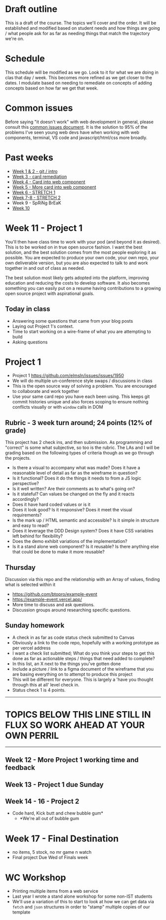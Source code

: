 # Draft outline
This is a draft of the course. The topics we'll cover and the order. It will be established and modified based on student needs and how things are going / what people ask for as far as needing things that match the trajectory we're on.

# Schedule
This schedule will be modified as we go. Look to it for what we are doing in clas that day / week. This becomes more refined as we get closer to the dates. I modulate based on needing to remediate on concepts of adding concepts based on how far we get that week.

# Common issues
Before saying "it doesn't work" with web development in general, please consult this [common issues document](common-issues.md). It is the solution to 95% of the problems I've seen young web devs have when working with web components, terminal, VS code and javascript/html/css more broadly.

# Past weeks
- [Week 1 & 2 - git / intro](sp24/week1-2.md)
- [Week 3 - card remediation](sp24/week3.md)
- [Week 4 - Card into web component](sp24/week4.md)
- [Week 5 - More card into web component](sp24/week5.md)
- [Week 6 - STRETCH 1](sp24/week6.md)
- [Week 7-8 - STRETCH 2](sp24/week7-8.md)
- Week 9 - SpRiNg BrEaK
- [Week 10](sp24/week10.md)

# Week 11 - Project 1
You'll then have class time to work with your pod (and beyond it as desired). This is to be worked on in true open source fashion. I want the best solution, and the best solution comes from the most people exploring it as possible. You are expected to produce your own code, your own repo, your own deliverable version, but you are also expected to talk to and work together in and out of class as needed.

The best solution most likely gets adopted into the platform, improving education and reducing the costs to develop software. It also becomes something you can easily put on a resume having contributions to a growing open source project with aspirational goals.

## Today in class
- Answering some questions that came from your blog posts
- Laying out Project 1's context.
- Time to start working on a wire-frame of what you are attempting to build
- Asking questions

# Project 1

- Project 1 https://github.com/elmsln/issues/issues/1950
- We will do multiple un-conference style swaps / discussions in class
- This is the open source way of solving a problem. You are encouraged to collaborate and work together
- Use your same card repo you have each been using. This keeps git commit histories unique and also forces scoping to ensure nothing conflicts visually or with `window`  calls in DOM

## Rubric - 3 week turn around; 24 points (12% of grade)
This project has 2 check ins, and then submission.
As programming and "correct" is some what subjective, so too is the rubric.
The LAs and I will be grading based on the following types of criteria though as we go through the projects.
- Is there a visual to accompany what was made? Does it have a reasonable level of detail as far as the wireframe in question?
- Is it functional? Does it do the things it needs to from a JS logic perspective?
- Is it well written? Are their comments as to what's going on?
- Is it stateful? Can values be changed on the fly and it reacts accordingly?
- Does it have hard coded values or is it 
- Does it look good? Is it responsive? Does it meet the visual requirements?
- Is the mark up / HTML semantic and accessible? Is it simple in structure and easy to read?
- Does it leverage the DDD Design system? Does it have CSS variables left behind for flexibility?
- Does the demo exhibit variations of the implementation?
- Is it a stand alone web component? Is it reusable? Is there anything else that could be done to make it more reusable?

## Thursday
Discussion via this repo and the relationship with an Array of values, finding what is selected within it
- https://github.com/btopro/example-event
- https://example-event.vercel.app/
- More time to discuss and ask questions.
- Discussion groups around researching specific questions.

## Sunday homework
- A check in as far as code status check submitted to Canvas
- Obviously a link to the code repo, hopefully with a working prototype as per vercel address
- I want a check list submitted; What do you think your steps to get this done as far as actionable steps / things that need added to complete?
- In this list, an X next to the things you've gotten done
- Include a picture / link to a figma document of the wireframe that you are basing everything on to attempt to produce this project
- This will be different for everyone. This is largely a 'have you thought through this at all' level check in.
- Status check 1 is 4 points.

---

# TOPICS BELOW THIS LINE STILL IN FLUX SO WORK AHEAD AT YOUR OWN PERRIL

---

## Week 12 - More Project 1 working time and feedback


## Week 13 - Project 1 due Sunday


## Week 14 - 16 - Project 2
- Code hard, Kick butt and chew bubble gum*
  - *We're all out of bubble gum

# Week 17 - Final Destination
- no items, 5 stock, no mr game n watch
- Final project Due Wed of Finals week

# WC Workshop
- Printing multiple items from a web service
- Last year I wrote a stand alone workshop for some non-IST students
- We'll use a variation of this to start to look at how we can get data via `fetch` and `json` structures in order to "stamp" multiple copies of our template
